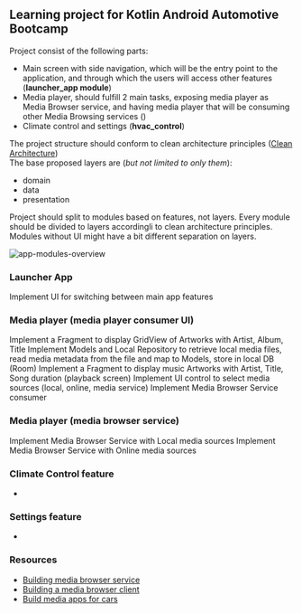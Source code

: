 
## Learning project for Kotlin Android Automotive Bootcamp

Project consist of the following parts:
- Main screen with side navigation, which will be the entry point to the application, and through which the users will access other features (**launcher_app module**)
- Media player, should fulfill 2 main tasks, exposing media player as Media Browser service, and having media player that will be consuming other Media Browsing services ()
- Climate control and settings (**hvac_control**)

The project structure should conform to clean architecture principles ([Clean Architecture](https://blog.cleancoder.com/uncle-bob/2012/08/13/the-clean-architecture.html))  
The base proposed layers are (*but not limited to only them*):
- domain
- data
- presentation

Project should split to modules based on features, not layers. Every module should be divided to layers accordingli to clean architecture principles. Modules without UI might have a bit different separation on layers.

![app-modules-overview](https://bitbucket.org/hwhy/intellihmi/raw/0fd5e27bede4457ac98bf0864a3b2e2b55c6e8ff/intelli-auto-hmi/readme-assets/modules.png)


### Launcher App
Implement UI for switching between main app features

### Media player (media player consumer UI)
Implement a Fragment to display GridView of Artworks with Artist, Album, Title
Implement Models and Local Repository to retrieve local media files, read media metadata from the file and map to Models, store in local DB (Room)
Implement a Fragment to display music Artworks with Artist, Title, Song duration (playback screen)
Implement UI control to select media sources (local, online, media service)
Implement Media Browser Service consumer

### Media player (media browser service)
Implement Media Browser Service with Local media sources
Implement Media Browser Service with Online media sources

### Climate Control feature
-

### Settings feature
-


### Resources
- [Building media browser service](https://developer.android.com/guide/topics/media-apps/audio-app/building-a-mediabrowserservice)
- [Building a media browser client](https://developer.android.com/guide/topics/media-apps/audio-app/building-a-mediabrowser-client)
- [Build media apps for cars](https://developer.android.com/training/cars/media)